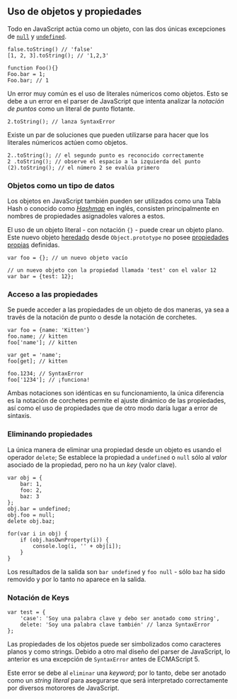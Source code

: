 ## Uso de objetos y propiedades

Todo en JavaScript actúa como un objeto, con las dos únicas excepciones de 
[`null`](#core.undefined) y [`undefined`](#core.undefined).

    false.toString() // 'false'
    [1, 2, 3].toString(); // '1,2,3'
    
    function Foo(){}
    Foo.bar = 1;
    Foo.bar; // 1

Un error muy común es el uso de literales númericos como objetos. 
Esto se debe a un error en el parser de JavaScript que intenta analizar la
*notación de puntos* como un literal de punto flotante.

    2.toString(); // lanza SyntaxError

Existe un par de soluciones que pueden utilizarse para hacer que los 
literales númericos actúen como objetos.

    2..toString(); // el segundo punto es reconocido correctamente
    2 .toString(); // observe el espacio a la izquierda del punto
    (2).toString(); // el número 2 se evalúa primero

### Objetos como un tipo de datos

Los objetos en JavaScript también pueden ser utilizados como una Tabla Hash o conocido como [*Hashmap*][1] en inglés, consisten 
principalmente en nombres de propiedades asignadoles valores a estos.

El uso de un objeto literal - con notación `{}` - puede crear un 
objeto plano. Este nuevo objeto [heredado](#object.prototype) desde `Object.prototype`
no posee [propiedades propias](#object.hasownproperty) definidas.

    var foo = {}; // un nuevo objeto vacío

    // un nuevo objeto con la propiedad llamada 'test' con el valor 12
    var bar = {test: 12}; 

### Acceso a las propiedades

Se puede acceder a las propiedades de un objeto de dos maneras, ya sea a través de la
notación de punto o desde la notación de corchetes. 
    
    var foo = {name: 'Kitten'}
    foo.name; // kitten
    foo['name']; // kitten
    
    var get = 'name';
    foo[get]; // kitten
    
    foo.1234; // SyntaxError
    foo['1234']; // ¡funciona!

Ambas notaciones son idénticas en su funcionamiento, la única diferencia es la
notación de corchetes permite el ajuste dinámico de las propiedades, así como
el uso de propiedades que de otro modo daría lugar a error de sintaxis.

### Eliminando propiedades

La única manera de eliminar una propiedad desde un objeto es usando el
operador `delete`; Se establece la propiedad a `undefined` o `null` sólo al
*valor* asociado de la propiedad, pero no ha un *key* (valor clave).

    var obj = {
        bar: 1,
        foo: 2,
        baz: 3
    };
    obj.bar = undefined;
    obj.foo = null;
    delete obj.baz;

    for(var i in obj) {
        if (obj.hasOwnProperty(i)) {
            console.log(i, '' + obj[i]);
        }
    }

Los resultados de la salida son `bar undefined` y `foo null` - sólo `baz` ha
sido removido y por lo tanto no aparece en la salida.

### Notación de Keys

    var test = {
        'case': 'Soy una palabra clave y debo ser anotado como string',
        delete: 'Soy una palabra clave también' // lanza SyntaxError
    };

Las propiedades de los objetos puede ser simbolizados como caracteres planos y como strings. Debido
a otro mal diseño del parser de JavaScript, lo anterior es una excepción
de `SyntaxError` antes de ECMAScript 5.

Este error se debe al `eliminar` una *keyword*; por lo tanto, debe ser
anotado como un *string literal* para asegurarse que será interpretado correctamente
por diversos motorores de JavaScript.

[1]: http://en.wikipedia.org/wiki/Hashmap

